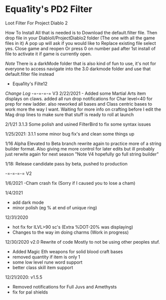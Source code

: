 # Equa1ity's PD2 Filter
Loot Filter For Project Diablo 2

How To Install
All that is needed is to Download the default.filter file. Then drop file in your DiabloII/ProjectDiablo2 folder (The one with all the game files in it) A pop up will ask if you would like to Replace existing file select yes.  Close game and reopen Or press 0 on number pad after 1st install of file to activate it if game is currently open.

_Note_ There is a darkMode folder that is also kind of fun to use,  it's not for everyone to access navigate into the 3.0 darkmode folder and use that default.filter file instead
* Equa1ity's Filte12

_*Change Log*_
-=-=-=-= V3
2/22/2021 - Added some Martial Arts item displays on claws.  added all run drop notifications for Char level<40 for prep for new ladder.  also reworked all bases and Class centric bases to work more the way I want.  Waiting for more info on crafting before I edit the Mag drop lines to make sure that stuff is ready to roll at launch

2/1/21 3.1.3 Some polish and usined FilterBird to fix some syntax issues

1/25/2021: 3.1.1 some minor bug fix's and clean some things up

1/16 Alpha Elevated to Beta branch rewrite again to practice more of a string builder format. Also giving me more control for later edits  but ill probably just rerwite again for next season "Note V4 hopefully go full string builder"

1/18: Release candidate pass by beta, pushed to production


-=-=-=-= V2

1/6/2021
-Cham crash fix (Sorry if I caused you to lose a cham)

1/4/2021
- add dark mode
- minor polish (eg % at end of unique ring)

12/31/2020
- hot fix for ILVL>90 sc's (Extra %DOT-20% was displaying)
- Changes to the way im doing charms (Work in progress)

12/30/2020 v2.0
Rewrite of code Mostly to not be using other peoples stuf.

- Added Magic Eth weapons for solid blood craft bases
- removed quantity if item  is only 1
- some low level rune word support
- better class skill item support

12/21/2020: v1.5.5
- Removed notifications for Full Juvs and Amethysts
- fix for pal shields
